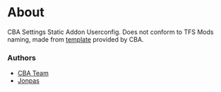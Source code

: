 # About

CBA Settings Static Addon Userconfig. Does not conform to TFS Mods naming, made from [template](https://github.com/CBATeam/CBA_A3/tree/master/template/cba_settings_userconfig) provided by CBA.

### Authors

- [CBA Team](http://github.com/CBATeam/CBA_A3)
- [Jonpas](http://github.com/jonpas)
